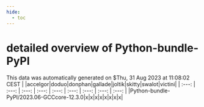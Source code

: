 ```yaml
---
hide:
  - toc
---
```


detailed overview of Python-bundle-PyPI
=======================================


This data was automatically generated on $Thu, 31 Aug 2023 at 11:08:02 CEST
| |accelgor|doduo|donphan|gallade|joltik|skitty|swalot|victini|
| :---: | :---: | :---: | :---: | :---: | :---: | :---: | :---: | :---: |
|Python-bundle-PyPI/2023.06-GCCcore-12.3.0|x|x|x|x|x|x|x|x|
